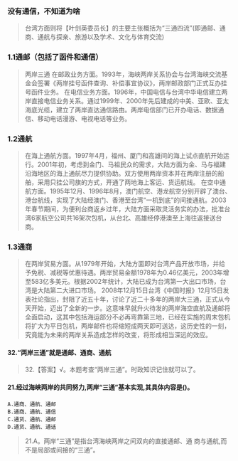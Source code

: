### 没有通信，不知道为啥
>   台湾方面则将【叶剑英委员长】的主要主张概括为“三通四流”(即通邮、通商、通航与探亲、旅游以及学术、文化与体育交流)
### 1.1通邮（包括了函件和通信）
>   两岸三通
        在邮政业务方面。1993年，海峡两岸关系协会与台湾海峡交流基金会签署《两岸挂号函件查询、补偿事宜协议》，两岸邮政部门正式互办挂号函件业务。
        在电信业务方面。1996年，中国电信与台湾中华电信建立两岸直接电信业务关系。通过1999年、2000年先后建成的中美、亚欧、亚太海底光缆，建立了两岸直达通信路由。两岸电信部门已开办电话、数据通信、移动电话漫游、电视电话等业务。
        
### 1.2通航
>   在海上通航方面。1997年4月，福州、厦门和高雄间的海上试点直航开始运行。2001年初，考虑到金门、马祖民众的需求，大陆方面为金、马与福建沿海地区的海上通航尽力提供协助。双方使用两岸资本并在两岸注册的船舶，采用只挂公司旗的方式，开通了两地海上客运、货运航线。
        在空中通航方面。1995年12月、1996年8月，澳门航空、港龙航空分别开辟了澳台、港台航线，实现了大陆经澳门、香港至台湾“一机到底”的间接通航。2003年春节期间，为便利台商返乡过年，大陆方面采取灵活务实的办法，批准台湾6家航空公司共16架次包机，从台北、高雄经停港澳至上海往返接送台商。
        
### 1.3通商
>   在两岸贸易方面。从1979年开始，大陆方面即对台湾产品开放市场，并给予免税、减税等优惠待遇。两岸贸易金额1978年为0.46亿美元，2003年增至583亿多美元。根据2002年统计，大陆已成为台湾第一大出口市场，台湾是大陆第二大进口市场。
   2008年12月15日台湾《中国时报》12月15日发表社论指出，封阻了近五十年，讨论了近二十多年的两岸大三通，正式从今天开始，迈出了全新的一步。这意味早就升火待发的两岸海空直航及通邮将全面启动，这其中包括海运部分不必再弯靠第三地，已经在实施的周末包机将扩大为平日包机，两岸邮件也将缩短成两天即可送达，这历史性的一刻，究竟能为未来的两岸关系造成怎样的改变，将形成相当深远的效应。

#### 32.“两岸三通”就是通邮、通商、通航
>   32.【答案】√。本题考查“两岸三通”。时政知识记住就可以了。

#### 21.经过海峡两岸的共同努力,两岸“三通”基本实现,其具体内容是()。
    A.通商、通航、通邮
    B.通商、通航、通信
    C.通货、通航、通邮
    D.通货、通航、通话
>   21.A。两岸“三通”是指台湾海峡两岸之间双向的直接通邮、通
    商与通航,而不是局部或间接的“三通”。













   
        
        